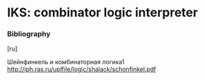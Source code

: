# IKS: combinator logic interpreter

### Bibliography

[ru]

Шейнфинкель и комбинаторная логика1
http://iph.ras.ru/uplfile/logic/shalack/schonfinkel.pdf
